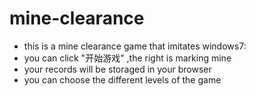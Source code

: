 # mine-clearance
* this is a mine clearance game that imitates windows7: 
* you can click "开始游戏" ,the right is marking mine
* your records will be storaged in your browser
* you can choose the different levels of the game
